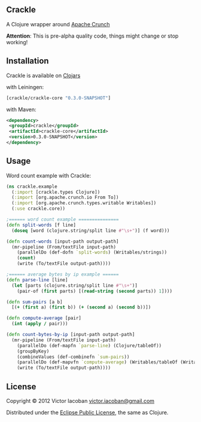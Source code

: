 ## Crackle

A Clojure wrapper around [Apache Crunch](http://incubator.apache.org/crunch/)

**Attention**: This is pre-alpha quality code, things might change or stop working!


## Installation

Crackle is available on [Clojars](https://clojars.org/)

with Leiningen:

```clj
[crackle/crackle-core "0.3.0-SNAPSHOT"]
```

with Maven:

```xml
<dependency>
 <groupId>crackle</groupId>
 <artifactId>crackle-core</artifactId>
 <version>0.3.0-SNAPSHOT</version>
</dependency>
```

## Usage

Word count example with Crackle:

```clj
(ns crackle.example
  (:import [crackle.types Clojure])
  (:import [org.apache.crunch.io From To])
  (:import [org.apache.crunch.types.writable Writables])
  (:use crackle.core))

;====== word count example ===============
(defn split-words [f line]
  (doseq [word (clojure.string/split line #"\s+")] (f word)))

(defn count-words [input-path output-path]
  (mr-pipeline (From/textFile input-path)
    (parallelDo (def-dofn `split-words) (Writables/strings))
    (count)
    (write (To/textFile output-path))))

;====== average bytes by ip example ======
(defn parse-line [line]
  (let [parts (clojure.string/split line #"\s+")]
    (pair-of (first parts) [(read-string (second parts)) 1])))

(defn sum-pairs [a b]
  [(+ (first a) (first b)) (+ (second a) (second b))])

(defn compute-average [pair]
  (int (apply / pair)))

(defn count-bytes-by-ip [input-path output-path]
  (mr-pipeline (From/textFile input-path)
    (parallelDo (def-mapfn `parse-line) (Clojure/tableOf))
    (groupByKey)
    (combineValues (def-combinefn `sum-pairs))
    (parallelDo (def-mapvfn `compute-average) (Writables/tableOf (Writables/strings) (Writables/ints)))
    (write (To/textFile output-path))))

```

## License

Copyright © 2012 Victor Iacoban <victor.iacoban@gmail.com>

Distributed under the [Eclipse Public License](http://www.eclipse.org/legal/epl-v10.html), the same as Clojure.
